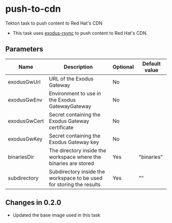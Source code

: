 # push-to-cdn

Tekton task to push content to Red Hat's CDN 

 - This task uses [exodus-rsync](https://github.com/release-engineering/exodus-rsync) to push content to Red Hat's CDN.
## Parameters

| Name | Description | Optional | Default value |
|------|-------------|----------|---------------|
| exodusGwUrl | URL of the Exodus Gateway | No |  |
| exodusGwEnv | Environment to use in the Exodus GatewayGateway | No |  |
| exodusGwCert | Secret containing the Exodus Gateway certificate | No |  |
| exodusGwKey | Secret containing the Exodus Gateway key | No |  |
| binariesDir | The directory inside the workspace where the binaries are stored | Yes | "binaries" |
| subdirectory | Subdirectory inside the workspace to be used for storing the results | Yes | "" |

## Changes in 0.2.0
- Updated the base image used in this task
